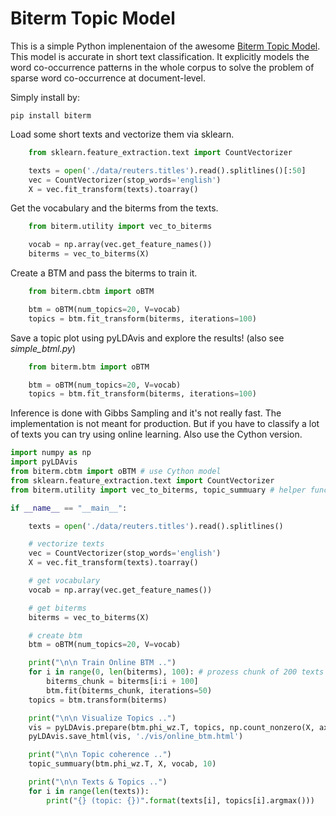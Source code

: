 # Biterm Topic Model

This is a simple Python implenentaion of the awesome
[Biterm Topic Model](http://citeseerx.ist.psu.edu/viewdoc/download?doi=10.1.1.402.4032&rep=rep1&type=pdf).
This model is accurate in short text classification.
It explicitly models the word co-occurrence patterns in the whole corpus to solve the problem of sparse word co-occurrence at document-level.

Simply install by:
```
pip install biterm
```

Load some short texts and vectorize them via sklearn.

```python
    from sklearn.feature_extraction.text import CountVectorizer

    texts = open('./data/reuters.titles').read().splitlines()[:50]
    vec = CountVectorizer(stop_words='english')
    X = vec.fit_transform(texts).toarray()
```
Get the vocabulary and the biterms from the texts.
```python
    from biterm.utility import vec_to_biterms

    vocab = np.array(vec.get_feature_names())
    biterms = vec_to_biterms(X)
```
Create a BTM and pass the biterms to train it.
```python
    from biterm.cbtm import oBTM

    btm = oBTM(num_topics=20, V=vocab)
    topics = btm.fit_transform(biterms, iterations=100)
```
Save a topic plot using pyLDAvis and explore the results! (also see *simple_btml.py*)
```python
    from biterm.btm import oBTM

    btm = oBTM(num_topics=20, V=vocab)
    topics = btm.fit_transform(biterms, iterations=100)
```

Inference is done with Gibbs Sampling and it's not really fast. The implementation is not meant for production.
But if you have to classify a lot of texts you can try using online learning. Also use the Cython version.
```python
import numpy as np
import pyLDAvis
from biterm.cbtm import oBTM # use Cython model
from sklearn.feature_extraction.text import CountVectorizer
from biterm.utility import vec_to_biterms, topic_summuary # helper functions

if __name__ == "__main__":

    texts = open('./data/reuters.titles').read().splitlines()

    # vectorize texts
    vec = CountVectorizer(stop_words='english')
    X = vec.fit_transform(texts).toarray()

    # get vocabulary
    vocab = np.array(vec.get_feature_names())

    # get biterms
    biterms = vec_to_biterms(X)

    # create btm
    btm = oBTM(num_topics=20, V=vocab)

    print("\n\n Train Online BTM ..")
    for i in range(0, len(biterms), 100): # prozess chunk of 200 texts
        biterms_chunk = biterms[i:i + 100]
        btm.fit(biterms_chunk, iterations=50)
    topics = btm.transform(biterms)

    print("\n\n Visualize Topics ..")
    vis = pyLDAvis.prepare(btm.phi_wz.T, topics, np.count_nonzero(X, axis=1), vocab, np.sum(X, axis=0))
    pyLDAvis.save_html(vis, './vis/online_btm.html')

    print("\n\n Topic coherence ..")
    topic_summuary(btm.phi_wz.T, X, vocab, 10)

    print("\n\n Texts & Topics ..")
    for i in range(len(texts)):
        print("{} (topic: {})".format(texts[i], topics[i].argmax()))
```